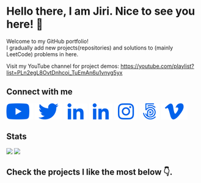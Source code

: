 # Hello there, I am Jiri. Nice to see you here! 👋
Welcome to my GitHub portfolio!<br />
I gradually add new projects(repositories) and solutions to (mainly LeetCode) problems in here.

Visit my YouTube channel for project demos:
https://youtube.com/playlist?list=PLn2egL8OvtDnhcoi_TuEmAn6u1vnyg5yx

## Connect with me

<img src="static/img/youtube.png" />
<img src="static/img/twitter.png" />
<img src="static/img/linkedin.png" />
<img src="static/img/linkedin.png" />
<img src="static/img/instagram.png" />
<img src="static/img/500px.png" />
<img src="static/img/vimeo.png" />

## Stats
<img src="https://github-readme-stats.vercel.app/api/top-langs/?username=jirivfx">
<img src="https://github-readme-stats.vercel.app/api?username=jirivfx&show_icons=true&hide_border=true&count_private=true" />

## Check the projects I like the most below 👇.

<!--
**jiriVFX/jiriVFX** is a ✨ _special_ ✨ repository because its `README.md` (this file) appears on your GitHub profile.

Here are some ideas to get you started:

- 🔭 I’m currently working on ...
- 🌱 I’m currently learning ...
- 👯 I’m looking to collaborate on ...
- 🤔 I’m looking for help with ...
- 💬 Ask me about ...
- 📫 How to reach me: ...
- 😄 Pronouns: ...
- ⚡ Fun fact: ...
-->